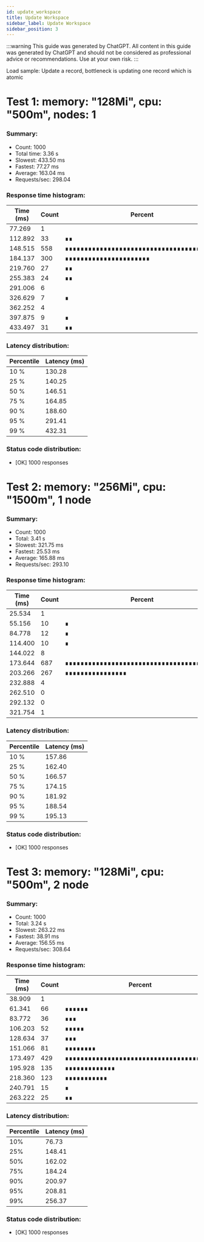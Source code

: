 ```yaml
---
id: update_workspace
title: Update Workspace
sidebar_label: Update Workspace
sidebar_position: 3
---
```


:::warning
This guide was generated by ChatGPT. All content in this guide was generated by ChatGPT and should not be considered as professional advice or recommendations. Use at your own risk.
:::

Load sample: Update a record, bottleneck is updating one record which is atomic

# Test 1: memory: "128Mi", cpu: "500m", nodes: 1

### Summary:
- Count: 1000
- Total time: 3.36 s
- Slowest: 433.50 ms
- Fastest: 77.27 ms
- Average: 163.04 ms
- Requests/sec: 298.04

### Response time histogram:

| Time (ms) | Count | Percent |
|-----------|-------|---------|
| 77.269  | 1  ||
| 112.892 | 33 |∎∎|
| 148.515 | 558 |∎∎∎∎∎∎∎∎∎∎∎∎∎∎∎∎∎∎∎∎∎∎∎∎∎∎∎∎∎∎∎∎∎∎∎∎∎∎∎∎|
| 184.137 | 300 |∎∎∎∎∎∎∎∎∎∎∎∎∎∎∎∎∎∎∎∎∎∎|
| 219.760 | 27 |∎∎|
| 255.383 | 24 |∎∎|
| 291.006 | 6  ||
| 326.629 | 7 |∎|
| 362.252 | 4  ||
| 397.875 | 9 |∎|
| 433.497 | 31 |∎∎|

### Latency distribution:

| Percentile | Latency (ms) |
|------------|--------------|
| 10 % | 130.28 | 
| 25 % | 140.25 | 
| 50 % | 146.51 | 
| 75 % | 164.85 | 
| 90 % | 188.60 | 
| 95 % | 291.41 | 
| 99 % | 432.31 | 

### Status code distribution:
- [OK]   1000 responses 


# Test 2: memory: "256Mi", cpu: "1500m", 1 node

### Summary:
- Count: 1000
- Total: 3.41 s
- Slowest: 321.75 ms
- Fastest: 25.53 ms
- Average: 165.88 ms
- Requests/sec: 293.10

### Response time histogram:

| Time (ms) | Count | Percent |
|-----------|-------|---------|
| 25.534 | 1 | |
| 55.156 | 10 | ∎ |
| 84.778 | 12 | ∎ |
| 114.400 | 10 | ∎ |
| 144.022 | 8 | |
| 173.644 | 687 | ∎∎∎∎∎∎∎∎∎∎∎∎∎∎∎∎∎∎∎∎∎∎∎∎∎∎∎∎∎∎∎∎∎∎∎∎∎∎∎∎ |
| 203.266 | 267 | ∎∎∎∎∎∎∎∎∎∎∎∎∎∎∎∎ |
| 232.888 | 4 | |
| 262.510 | 0 | |
| 292.132 | 0 | |
| 321.754 | 1 | |

### Latency distribution:

| Percentile | Latency (ms) |
|------------|--------------|
| 10 % | 157.86 | 
| 25 % | 162.40 | 
| 50 % | 166.57 | 
| 75 % | 174.15 | 
| 90 % | 181.92 | 
| 95 % | 188.54 | 
| 99 % | 195.13 | 

### Status code distribution:
- [OK]   1000 responses

# Test 3: memory: "128Mi", cpu: "500m", 2 node

### Summary:
- Count: 1000
- Total: 3.24 s
- Slowest: 263.22 ms
- Fastest: 38.91 ms
- Average: 156.55 ms
- Requests/sec: 308.64

### Response time histogram:

| Time (ms) | Count | Percent |
|-----------|-------|---------|
| 38.909 | 1 | |
| 61.341 | 66 | ∎∎∎∎∎∎ |
| 83.772 | 36 | ∎∎∎ |
| 106.203 | 52 | ∎∎∎∎∎ |
| 128.634 | 37 | ∎∎∎ |
| 151.066 | 81 | ∎∎∎∎∎∎∎∎ |
| 173.497 | 429 | ∎∎∎∎∎∎∎∎∎∎∎∎∎∎∎∎∎∎∎∎∎∎∎∎∎∎∎∎∎∎∎∎∎∎∎∎∎∎∎ |
| 195.928 | 135 | ∎∎∎∎∎∎∎∎∎∎∎∎∎ |
| 218.360 | 123 | ∎∎∎∎∎∎∎∎∎∎∎ |
| 240.791 | 15 | ∎ |
| 263.222 | 25 | ∎∎ |

### Latency distribution:

| Percentile | Latency (ms) |
|------------|--------------|
| 10% | 76.73 |
| 25% | 148.41 |
| 50% | 162.02 |
| 75% | 184.24 |
| 90% | 200.97 |
| 95% | 208.81 |
| 99% | 256.37 |

### Status code distribution:
- [OK] 1000 responses
